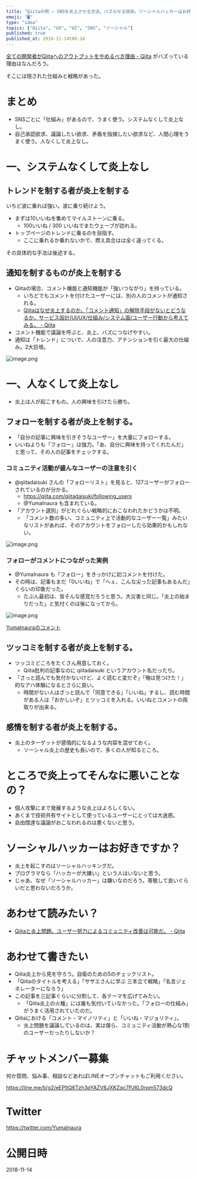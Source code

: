 ```yaml
---
title: "Qiitaの例 – SNSを炎上させる方法。バズらせる技術。ソーシャルハッカーはお好きですか？"
emoji: "🖥"
type: "idea"
topics: ["Qiita", "UX", "UI", "SNS", "ソーシャル"]
published: true
published_at: 2018-11-14t06:14
---
```


[全ての開発者がQiitaへのアウトプットをやめるべき理由 - Qiita](https://qiita.com/qiitadaisuki/items/2160a390ce91283707a1) がバズっている理由はなんだろう。

そこには隠された仕組みと戦略があった。

# まとめ

- SNSごとに「仕組み」があるので、うまく使う。システムなくして炎上なし。
- 自己承認欲求、議論したい欲求、矛盾を指摘したい欲求など、人間心理をうまく使う。人なくして炎上なし。

# 一、システムなくして炎上なし


## トレンドを制する者が炎上を制する

いちど波に乗れば強い。波に乗り続けよう。

- まずは10いいねを集めてマイルストーンに乗る。
  - 100いいね / 300 いいねでまたウェーブが訪れる。
- トップページのトレンドに乗るのを目指す。
  - ここに乗れるか乗れないかで、燃え具合はは全く違ってくる。

その具体的な手法は後述する。

## 通知を制するものが炎上を制する

- Qiitaの場合、コメント機能と通知機能が「強いつながり」を持っている。
  - いちどでもコメントを付けたユーザーには、別の人のコメントが通知される。
  - [Qiitaはなぜ炎上するのか。「コメント通知」の解除手段がないとどうなるか。サービス設計/UI/UX/仕組み/システム面/ユーザー行動から考えてみる。 - Qiita](https://qiita.com/YumaInaura/items/e6c60d3e80239ad48377)
- コメント機能で議論を呼ぶと、炎上、バズにつなげやすい。
- 通知は「トレンド」についで、人の注意力、アテンションを引く最大の仕組み。2大巨塔。


![image.png](https://qiita-image-store.s3.amazonaws.com/0/89618/61511413-e41e-dbf9-9d57-2be29dba86a2.png)


# 一、人なくして炎上なし

- 炎上は人が起こすもの。人の興味を引けたら勝ち。

## フォローを制する者が炎上を制する。

- 「自分の記事に興味を引きそうなユーザー」を大量にフォローする。
- いいねよりも「フォロー」は強力。「あ、自分に興味を持ってくれたんだ」と思って、その人の記事をチェックする。

### コミュニティ活動が盛んなユーザーの注意を引く

- @qiitadaisuki さんの「フォローリスト」を見ると、127ユーザーがフォローされているのが分かる。
  - https://qiita.com/qiitadaisuki/following_users 
  - @YumaInaura も含まれている。
- 「アカウント選別」がどれぐらい戦略的におこなわれたかどうかは不明。
  - 「コメント数の多い、コミュニティ上で活動的なユーザー一覧」みたいなリストがあれば、そのアカウントをフォローしたら効果的かもしれない。


![image.png](https://qiita-image-store.s3.amazonaws.com/0/89618/89c2d664-f7b6-efbe-193d-240dc42a5060.png)


### フォローがコメントにつながった実例

- @YumaInaura も「フォロー」をきっかけに初コメントを付けた。
- その時は、記事もまだ「0いいね」で「へぇ、こんな尖った記事もあるんだ」ぐらいの印象だった。
  - たぶん最初は、皆そんな感覚だろうと思う。大災害と同じ。「炎上の始まりだった」と気付くのは後になってから。

![image.png](https://qiita-image-store.s3.amazonaws.com/0/89618/fb245a50-3d3e-793e-a577-58865fbc7b93.png)

[YumaInauraのコメント](https://qiita.com/qiitadaisuki/items/2160a390ce91283707a1#comment-fc330327d0ca297060ca)

## ツッコミを制する者が炎上を制する。

- ツッコミどころをたくさん用意しておく。
  - Qiita批判の記事なのに qiitadaisuki というアカウント名だったり。
- 「さっと読んでも気付かないけど、よく読むと変だぞ」「俺は見つけた！」的なアハ体験になるとさらに良い。
  - 時間がない人はざっと読んで「同意できる」「いいね」するし、読む時間がある人は「おかしいぞ」とツッコミを入れる。いいねとコメントの両取りが出来る。

## 感情を制する者が炎上を制する。

- 炎上のターゲットが感情的になるような内容を混ぜておく。
  - ソーシャル炎上の歴史も長いので、多くの人が知るところ。
 
# ところで炎上ってそんなに悪いことなの？

- 個人攻撃にまで発展するような炎上はよろしくない。
- あくまで技術共有サイトとして使っているユーザーにとっては大迷惑。
- 自由闊達な議論がおこなわれるのは悪くないと思う。

# ソーシャルハッカーはお好きですか？

- 炎上を起こすのはソーシャルハッキングだ。
- プログラマなら「ハッカーが大嫌い」という人はいないと思う。
- じゃあ、なぜ「ソーシャルハッカー」は嫌いなのだろう。尊敬して良いぐらいだと思わないだろうか。

# あわせて読みたい？

- [Qiitaと炎上問題。ユーザー努力によるコミュニティ改善は可能だ。 - Qiita](https://qiita.com/YumaInaura/items/27a766acfb42c1203a11)

# あわせて書きたい

- Qiita炎上から見を守ろう。自衛のための5のチェックリスト。
- 「Qiitaのタイトルを考える」「サザエさんに学ぶ 三本立て戦略」「名言ジェネレーターになろう」
- この記事を三記事ぐらいに分割して、各テーマを広げてみたい。
  - 「Qiita炎上の火種」には誰も気付いていなかった。「フォローの仕組み」がうまく活用されていたのだ。
- Qiitaにおける「コメント・マイノリティ」と「いいね・マジョリティ」。
  - 炎上問題を議論しているのは、実は僕ら、コミュニティ活動が熱心な1割のユーザーだったりしないか？















<!-- Update From Qiita API -->

# チャットメンバー募集


何か質問、悩み事、相談などあればLINEオープンチャットもご利用ください。

https://line.me/ti/g2/eEPltQ6Tzh3pYAZV8JXKZqc7PJ6L0rpm573dcQ





# Twitter


https://twitter.com/YumaInaura


<!-- Update From Qiita API -->



# 公開日時

2018-11-14
